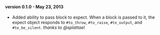 #### version 0.1.0 - May 23, 2013
* Added ability to pass block to expect. When a block is passed to it, the expect object responds
to `#to_throw`, `#to_raise`, `#to_output`, and `#to_be_silent`.
*thanks to @splattael*
